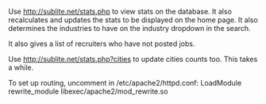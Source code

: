 Use http://sublite.net/stats.php to view stats on the database.
It also recalculates and updates the stats to be displayed on the home page.
It also determines the industries to have on the industry dropdown in the search.

It also gives a list of recruiters who have not posted jobs.

Use http://sublite.net/stats.php?cities to update cities counts too. This takes a while.

To set up routing, uncomment in /etc/apache2/httpd.conf:
LoadModule rewrite_module libexec/apache2/mod_rewrite.so
